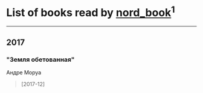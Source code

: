# List of books read by [nord_book](http://vk.com/id325862222)<sup>1</sup>
---

## 2017

### "Земля обетованная"
Андре Моруа
> [2017-12] 



